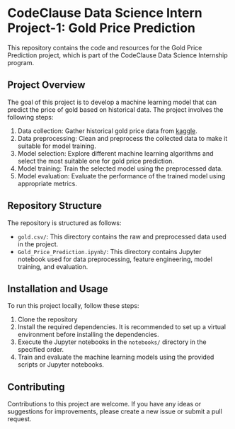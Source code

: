 # CodeClause Data Science Intern Project-1: Gold Price Prediction

This repository contains the code and resources for the Gold Price Prediction project, which is part of the CodeClause Data Science Internship program.

## Project Overview

The goal of this project is to develop a machine learning model that can predict the price of gold based on historical data. The project involves the following steps:

1. Data collection: Gather historical gold price data from [kaggle](https://www.kaggle.com/datasets/altruistdelhite04/gold-price-data?resource=download).
2. Data preprocessing: Clean and preprocess the collected data to make it suitable for model training.
3. Model selection: Explore different machine learning algorithms and select the most suitable one for gold price prediction.
4. Model training: Train the selected model using the preprocessed data.
5. Model evaluation: Evaluate the performance of the trained model using appropriate metrics.

## Repository Structure

The repository is structured as follows:

- `gold.csv/`: This directory contains the raw and preprocessed data used in the project.
- `Gold_Price_Prediction.ipynb/`: This directory contains Jupyter notebook used for data preprocessing, feature engineering, model training, and evaluation.


## Installation and Usage

To run this project locally, follow these steps:

1. Clone the repository 
2. Install the required dependencies. It is recommended to set up a virtual environment before installing the dependencies.
3. Execute the Jupyter notebooks in the `notebooks/` directory in the specified order.
4. Train and evaluate the machine learning models using the provided scripts or Jupyter notebooks.


## Contributing

Contributions to this project are welcome. If you have any ideas or suggestions for improvements, please create a new issue or submit a pull request.







